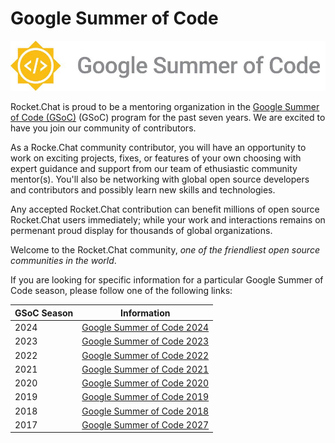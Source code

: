 # Google Summer of Code

[![Google Summer of Code 2017](https://github.com/Sing-Li/bbug/raw/master/images/gsoclogo.jpg)](https://developers.google.com/open-source/gsoc/)

Rocket.Chat is proud to be a mentoring organization in the [ Google Summer of Code (GSoC)](https://summerofcode.withgoogle.com/) (GSoC) program for the past seven years. We are excited to have you join our community of contributors.

As a Rocke.Chat community contributor, you will have an opportunity to work on exciting projects, fixes, or features of your own choosing with expert guidance and support from our team of ethusiastic community mentor(s). You'll also be networking with global open source developers and contributors and possibly learn new skills and technologies.

Any accepted Rocket.Chat contribution can benefit millions of open source Rocket.Chat users immediately;  while your work and interactions remains on permenant proud display for thousands of global organizations.

Welcome to the Rocket.Chat community, _one of the friendliest open source communities in the world_. 

If you are looking for specific information for a particular Google Summer of Code season, please follow one of the following links:

| GSoC Season  |  Information |
|-------|--------------|
| 2024 | [Google Summer of Code 2024](google-summer-of-code-2017.md) |
| 2023|  [Google Summer of Code 2023](google-summer-of-code-2023.md) |
| 2022|  [Google Summer of Code 2022](google-summer-of-code-2022.md) |
| 2021|  [Google Summer of Code 2021](google-summer-of-code-2021.md) |
| 2020|  [Google Summer of Code 2020](google-summer-of-code-2020.md) |
| 2019|  [Google Summer of Code 2019](google-summer-of-code-2019.md) |
| 2018|  [Google Summer of Code 2018](google-summer-of-code-2018.md) |
| 2017|  [Google Summer of Code 2027](google-summer-of-code-2017.md) |





